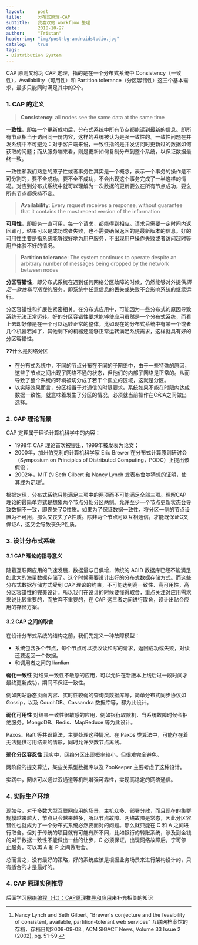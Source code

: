 ```yaml
---
layout:     post
title:      分布式原理-CAP
subtitle:   我喜欢的 workflow 整理 
date:       2018-10-27
author:     "Tristan"
header-img: "img/post-bg-androidstudio.jpg"
catalog:    true
tags:
- Distribution System
---
```


CAP 原则又称为 CAP 定理，指的是在一个分布式系统中 Consistency（一致性），Availability（可用性）和 Partition tolerance（分区容错性）这三个基本需求，最多只能同时满足其中的2个。

### 1. CAP 的定义
> **Consistency**: all nodes see the same data at the same time

**一致性**，即每一个更新成功后，分布式系统中所有节点都能读到最新的信息。即所有节点相当于访问同一份内容，这样的系统被认为是强一致性的。一致性问题在并发系统中不可避免：对于客户端来说，一致性指的是并发访问时更新过的数据如何获取的问题；而从服务端来看，则是更新如何复制分布到整个系统，以保证数据最终一致。

一致性和我们熟悉的原子性或者事务性其实是一个概念，表示一个事务的操作是不可分割的，要不全成功，要不全不成功，不会出现这个事务完成了一半这样的情况。对应到分布式系统中就可以理解为一次数据的更新要么在所有节点成功，要么所有节点都保持不变。

> **Availability**: Every request receives a response, without guarantee that it contains the most recent version of the information

**可用性**，即服务一直可用，每一个请求，都能得到相应。请求只需要一定时间内返回即可，结果可以是成功或者失败，也不需要确保返回的是最新版本的信息。好的可用性主要是指系统能够很好地为用户服务，不出现用户操作失败或者访问超时等用户体验不好的情况。

> **Partition tolerance**: The system continues to operate despite an arbitrary number of messages being dropped by the network between nodes

**分区容错性**，即分布式系统在遇到任何网络分区故障的时候，仍然能够对外提供*满足一致性和可用性*的服务。即系统中任意信息的丢失或失败不会影响系统的继续运行。

分区容错性和扩展性紧密相关。在分布式应用中，可能因为一些分布式的原因导致系统无法正常运转。好的分区容错性要求能够使应用虽然是一个分布式系统，而看上去却好像是在一个可以运转正常的整体。比如现在的分布式系统中有某一个或者几个机器宕掉了，其他剩下的机器还能够正常运转满足系统需求，这样就具有好的分区容错性。


❓❓什么是网络分区

- 在分布式系统中，不同的节点分布在不同的子网络中，由于一些特殊的原因，这些子节点之间出现了网络不通的状态，但他们的内部子网络是正常的。从而导致了整个系统的环境被切分成了若干个孤立的区域，这就是分区。
- 以实际效果而言，分区相当于对通信的时限要求。系统如果不能在时限内达成数据一致性，就意味着发生了分区的情况，必须就当前操作在C和A之间做出选择。

### 2. CAP 理论背景
CAP 定理属于理论计算机科学中的内容：

- 1998年 CAP 理论首次被提出，1999年被发表为论文；
- 2000年，加州伯克利的计算机科学家 Eric Brewer 在分布式计算原则研讨会（Symposium on Principles of Distributed Computing，PODC）上提出该假设；
- 2002年，MIT 的 Seth Gilbert 和 Nancy Lynch 发表布鲁尔猜想的证明，使其成为定理[^1]。

根据定理，分布式系统只能满足三项中的两项而不可能满足全部三项。理解CAP理论的最简单方式是想象两个节点分处分区两侧。允许至少一个节点更新状态会导致数据不一致，即丧失了C性质。如果为了保证数据一致性，将分区一侧的节点设置为不可用，那么又丧失了A性质。除非两个节点可以互相通信，才能既保证C又保证A，这又会导致丧失P性质。

### 3. 设计分布式系统

#### 3.1 CAP 理论的指导意义

随着互联网应用的飞速发展，数据量与日俱增，传统的 ACID 数据库已经不能满足如此大的海量数据存储了。这个时候需要设计出好的分布式数据存储方式。而这些分布式数据存储方式受到 CAP 理论的约束，不可能达到高一致性、高可用性，高分区容错性的完美设计。所以我们在设计的时候要懂得取舍，重点关注对应用需求来说比较重要的，而放弃不重要的，在 CAP 这三者之间进行取舍，设计出贴合应用的存储方案。

#### 3.2 CAP 之间的取舍

在设计分布式系统的结构之前，我们先定义一种故障模型：
- 系统包含多个节点，每个节点可以接收读和写的请求，返回成功或失败，对读还要返回一个数据。
- 和调用者之间的 lianlian

**弱化一致性**
对结果一致性不敏感的应用，可以允许在新版本上线后过一段时间才最终更新成功，期间不保证一致性。

例如网站静态页面内容、实时性较弱的查询类数据库等，简单分布式同步协议如 Gossip，以及 CouchDB、Cassandra 数据库等，都为此设计。

**弱化可用性**
对结果一致性很敏感的应用，例如银行取款机，当系统故障时候会拒绝服务。MongoDB、Redis、MapReduce 等为此设计。

Paxos、Raft 等共识算法，主要处理这种情况。在 Paxos 类算法中，可能存在着无法提供可用结果的情形，同时允许少数节点离线。

**弱化分区容忍性**
现实中，网络分区出现概率较小，但很难完全避免。

两阶段的提交算法，某些关系型数据库以及 ZooKeeper 主要考虑了这种设计。

实践中，网络可以通过双通道等机制增强可靠性，实现高稳定的网络通信。

### 4. 实际生产环境

现如今，对于多数大型互联网应用的场景，主机众多、部署分散，而且现在的集群规模越来越大，节点只会越来越多，所以节点故障、网络故障是常态，因此分区容错性也就成为了一个分布式系统必然要面对的问题。那么就只能在 C 和 A 之间进行取舍。但对于传统的项目就有可能有所不同，比如银行的转账系统，涉及到金钱的对于数据一致性不能做出一丝的让步，C 必须保证，出现网络故障后，宁可停止服务，可以再 A 和 P 之间做取舍。

总而言之，没有最好的策略，好的系统应该是根据业务场景来进行架构设计的，只有适合的才是最好的。



### 4. CAP 原理实例推导
后面学习[网络编程（七）：CAP原理推导和应用](https://zhuanlan.zhihu.com/p/20399316)来补充相关的知识

[^1]:Nancy Lynch and Seth Gilbert, “Brewer's conjecture and the feasibility of consistent, available, partition-tolerant web services” 互联网档案馆的存档，存档日期2008-09-08., ACM SIGACT News, Volume 33 Issue 2 (2002), pg. 51-59.
